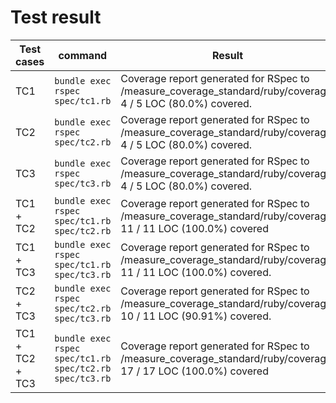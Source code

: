 Test result
===========

| Test cases | command | Result |
| --- | --- | --- |
| TC1 | `bundle exec rspec spec/tc1.rb` | Coverage report generated for RSpec to /measure_coverage_standard/ruby/coverage. 4 / 5 LOC (80.0%) covered. |
| TC2 | `bundle exec rspec spec/tc2.rb` | Coverage report generated for RSpec to /measure_coverage_standard/ruby/coverage. 4 / 5 LOC (80.0%) covered. |
| TC3 | `bundle exec rspec spec/tc3.rb` | Coverage report generated for RSpec to /measure_coverage_standard/ruby/coverage. 4 / 5 LOC (80.0%) covered. |
| TC1 + TC2 | `bundle exec rspec spec/tc1.rb spec/tc2.rb` | Coverage report generated for RSpec to /measure_coverage_standard/ruby/coverage. 11 / 11 LOC (100.0%) covered |
| TC1 + TC3 | `bundle exec rspec spec/tc1.rb spec/tc3.rb` | Coverage report generated for RSpec to /measure_coverage_standard/ruby/coverage. 11 / 11 LOC (100.0%) covered. |
| TC2 + TC3 | `bundle exec rspec spec/tc2.rb spec/tc3.rb` | Coverage report generated for RSpec to /measure_coverage_standard/ruby/coverage. 10 / 11 LOC (90.91%) covered. |
| TC1 + TC2 + TC3 | `bundle exec rspec spec/tc1.rb spec/tc2.rb spec/tc3.rb` | Coverage report generated for RSpec to /measure_coverage_standard/ruby/coverage. 17 / 17 LOC (100.0%) covered |
